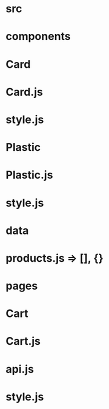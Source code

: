 # src
#    components
#    	Card
#    		Card.js
#    		style.js
#    	Plastic
#    		Plastic.js
#    		style.js
#    data
#    	products.js => [], {}
#    pages
#    	Cart
#    		Cart.js
#    		api.js
#    		style.js
